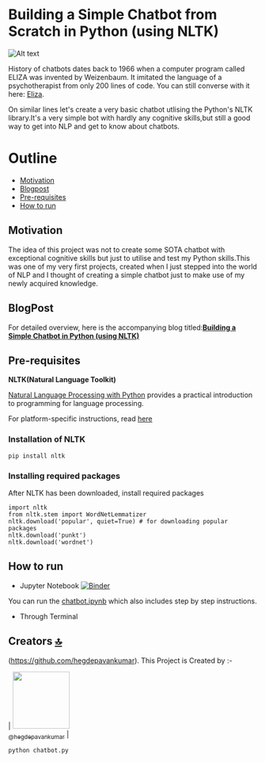 # Building a Simple Chatbot from Scratch in Python (using NLTK)

![Alt text](https://cdn-images-1.medium.com/max/800/1*pPcVfZ7i-gLMabUol3zezA.gif)

History of chatbots dates back to 1966 when a computer program called ELIZA was invented by Weizenbaum. It imitated the language of a psychotherapist from only 200 lines of code. You can still converse with it here: [Eliza](http://psych.fullerton.edu/mbirnbaum/psych101/Eliza.htm?utm_source=ubisend.com&utm_medium=blog-link&utm_campaign=ubisend). 

On similar lines let's create a very basic chatbot utlising the Python's NLTK library.It's a very simple bot with hardly any cognitive skills,but still a good way to get into NLP and get to know about chatbots.


# Outline
* [Motivation](#motivation)
* [Blogpost](#blogpost)
* [Pre-requisites](#pre-requisites)
* [How to run](#how-to-run)


## Motivation
The idea of this project was not to create some SOTA chatbot with exceptional cognitive skills but just to utilise and test my Python skills.This was one of my very first projects, created  when I just stepped into the world of NLP and I thought of creating a simple chatbot just to make use of my newly acquired knowledge.

## BlogPost
For detailed overview, here is the accompanying blog titled:**[Building a Simple Chatbot in Python (using NLTK)](https://medium.com/analytics-vidhya/building-a-simple-chatbot-in-python-using-nltk-7c8c8215ac6e)**


## Pre-requisites
**NLTK(Natural Language Toolkit)**

[Natural Language Processing with Python](http://www.nltk.org/book/) provides a practical introduction to programming for language processing.

For platform-specific instructions, read [here](https://www.nltk.org/install.html)

### Installation of NLTK
```
pip install nltk
```
### Installing required packages
After NLTK has been downloaded, install required packages
```
import nltk
from nltk.stem import WordNetLemmatizer
nltk.download('popular', quiet=True) # for downloading popular packages
nltk.download('punkt') 
nltk.download('wordnet') 
```

## How to run
* Jupyter Notebook [![Binder](https://mybinder.org/badge_logo.svg)](https://mybinder.org/v2/gh/parulnith/Building-a-Simple-Chatbot-in-Python-using-NLTK/master)

You can run the [chatbot.ipynb](https://github.com/parulnith/Building-a-Simple-Chatbot-in-Python-using-NLTK/blob/master/Chatbot.ipynb) which also includes step by step instructions.
* Through Terminal



## Creators [🔝](#Building-a-Simple-Chatbot-in-Python-using-NLTK-master)

(https://github.com/hegdepavankumar). This Project is Created by :-

| [<img src="https://github.com/hegdepavankumar.png?size=115" width="115"><br><sub>@hegdepavankumar</sub>](https://github.com/hegdepavankumar) |

```
python chatbot.py
```
